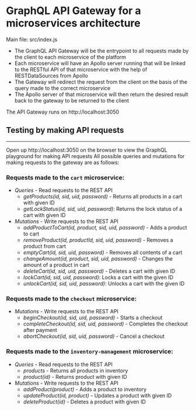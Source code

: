 # GraphQL API Gateway for a microservices architecture

Main file: src/index.js

- The GraphQL API Gateway will be the entrypoint to all requests made by the client to each microservice of the platform
- Each microservice will have an Apollo server running that will be linked to the RESTful API of that microservice with the help of RESTDataSources from Apollo
- The Gateway will redirect the request from the client on the basis of the query made to the correct microservice
- The Apollo server of that microservice will then return the desired result back to the gateway to be returned to the client

The API Gateway runs on http://localhost:3050

## Testing by making API requests

---

Open up http://localhost:3050 on the browser to view the GraphQL playground for making API requests
All possible queries and mutations for making requests to the gateway are as follows:

### Requests made to the `cart` microservice: 

* *Queries* - Read requests to the REST API
  * *getProducts(id, sid, uid, password)* - Returns all products in a cart with given ID
  * *getLockStatus(id, sid, uid, password)*: Returns the lock status of a cart with given ID
* *Mutations* - Write requests to the REST API
  * *addProductToCart(id, product, sid, uid, password)* - Adds a product to cart
  * *removeProduct(id, productId, sid, uid, password)* - Removes a product from cart
  * *emptyCart(id, sid, uid, password)* - Removes all contents of a cart
  * *changeAmount(id, product, sid, uid, password)* - Changes the amount of a product in cart
  * *deleteCart(id, sid, uid, password)* - Deletes a cart with given ID
  * *lockCart(id, sid, uid, password)*: Locks a cart with the given ID
  * *unlockCart(id, sid, uid, password)*: Unlocks a cart with the given ID

### Requests made to the `checkout` microservice: 

* *Mutations* - Write requests to the REST API
  * *beginCheckout(id, sid, uid, password)* - Starts a checkout
  * *completeCheckout(id, sid, uid, password)* - Completes the checkout after payment
  * *abortCheckout(id, sid, uid, password)* - Cancel a checkout

### Requests made to the `inventory-management` microservice: 

* *Queries* - Read requests to the REST API
  * *products* - Returns all products in inventory
  * *product(id)* - Returns product with given ID
* *Mutations* - Write requests to the REST API
  * *addProduct(product)* - Adds a product to inventory
  * *updateProduct(id, product)* - Updates a product with given ID
  * *deleteProduct(id)* - Deletes a product with given ID

